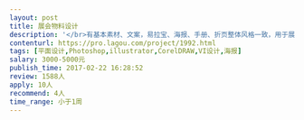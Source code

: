 ```yaml
---                
layout: post       
title: 展会物料设计           
description: '</br>有基本素材、文案，易拉宝、海报、手册、折页整体风格一致，用于展会宣传传播 </br>需要在3月5日前完成终稿。 </br>物料分别为： </br>1.易拉宝 3张（引导、产品介绍、人工智能与零售） </br>2.海报 4张（智购宝产品介绍、城市合伙人政策、销售信息、图灵猫介绍） </br>3.公司手册 1份 </br>4.折页 1张 </br>5.传单 1张（用于引流）</br></br>主要体现公司人工智能AI技术，以及VR展示效果，体现公司产品价值。</br>最好做过相关展会策划，需要北京的设计人员。</br>'     
contenturl: https://pro.lagou.com/project/1992.html      
tags: [平面设计,Photoshop,illustrator,CorelDRAW,VI设计,海报]            
salary: 3000-5000元          
publish_time: 2017-02-22 16:28:52         
review: 1588人                   
apply: 10人                   
recommend: 4人                   
time_range: 小于1周              
---                 
```

